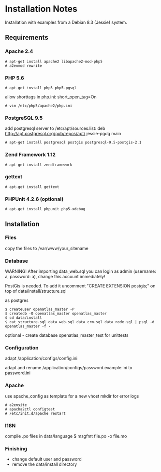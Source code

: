 # Installation Notes

Installation with examples from a Debian 8.3 (Jessie) system.

## Requirements

### Apache 2.4

    # apt-get install apache2 libapache2-mod-php5
    # a2enmod rewrite

### PHP 5.6

    # apt-get install php5 php5-pgsql

allow shorttags in php.ini: short_open_tag=On

    # vim /etc/php5/apache2/php.ini

### PostgreSQL 9.5

add postgresql server to /etc/apt/sources.list:
deb http://apt.postgresql.org/pub/repos/apt/ jessie-pgdg main

    # apt-get install postgresql postgis postgresql-9.5-postgis-2.1

### Zend Framework 1.12

    # apt-get install zendframework

### gettext

    # apt-get install gettext

### PHPUnit 4.2.6 (optional)

    # apt-get install phpunit php5-xdebug

## Installation

### Files

copy the files to /var/www/your_sitename

### Database

WARNING! After importing data_web.sql you can login as admin (username: a, password: a), change this account immediately!

PostGis is needed. To add it uncomment "CREATE EXTENSION postgis;" on top of data/install/structure.sql

as postgres

    $ createuser openatlas_master -P
    $ createdb -O openatlas_master openatlas_master
    $ cd data/install
    $ cat structure.sql data_web.sql data_crm.sql data_node.sql | psql -d openatlas_master -f -

optional - create database openatlas_master_test for unittests

### Configuration

adapt /application/configs/config.ini

adapt and rename /application/configs/password.example.ini to password.ini

### Apache

use apache_config as template for a new vhost
mkdir for error logs

    # a2ensite
    # apacha2ctl configtest
    # /etc/init.d/apache restart

### I18N

compile .po files in data/language
    $ msgfmt file.po -o file.mo

### Finishing

- change default user and password
- remove the data/install directory
